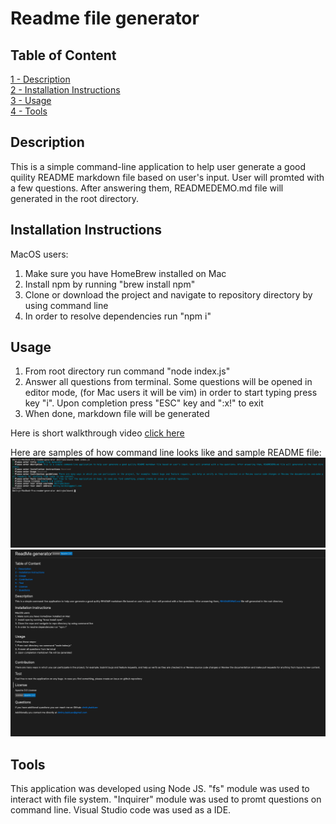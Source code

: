 # Readme file generator

## Table of Content
[1 - Description](##Description)<br/>
[2 - Installation Instructions](##Installation-Instructions)<br/>
[3 - Usage](##Usage)<br/>
[4 - Tools](##Tools)<br/>


## Description

This is a simple command-line application to help user generate a good quility README markdown file based on user's input. User will promted with a few questions. After answering them, READMEDEMO.md file will generated in the root directory.

## Installation Instructions

MacOS users:
1. Make sure you have HomeBrew installed on Mac
2. Install npm by running "brew install npm"
3. Clone or download the project and navigate to repository directory by using command line
4. In order to resolve dependencies run "npm i"

## Usage

1. From root directory run command "node index.js" 
2. Answer all questions from terminal. Some questions will be opened in editor mode, (for Mac users it will be vim) in order to start typing press key "i". Upon completion press "ESC" key and ":x!" to exit 
3. When done, markdown file will be generated

Here is short walkthrough video [click here](https://drive.google.com/file/d/1zFuqHi1jakk9LDihK1N3WMOfXYIwyuSL/view)

Here are samples of how command line looks like and sample README file:
![Command Line questions](./utils/command-line.png)
![Sample README](./utils/sample-readme.png)

## Tools

This application was developed using Node JS. "fs" module was used to interact with file system. "Inquirer" module was used to promt questions on command line. Visual Studio code was used as a IDE. 